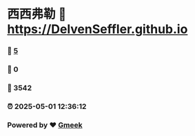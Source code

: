 # 西西弗勒 :link: https://DelvenSeffler.github.io 
### :page_facing_up: [5](https://DelvenSeffler.github.io/tag.html) 
### :speech_balloon: 0 
### :hibiscus: 3542 
### :alarm_clock: 2025-05-01 12:36:12 
### Powered by :heart: [Gmeek](https://github.com/Meekdai/Gmeek)
